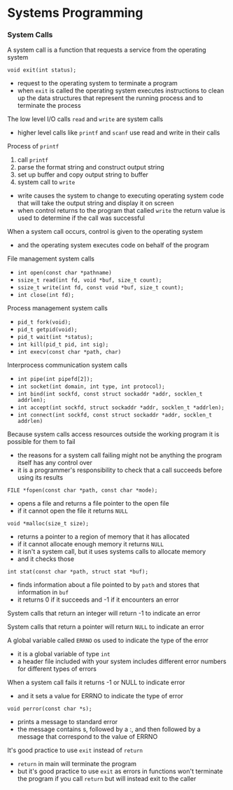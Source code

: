 # Systems Programming

### System Calls
A system call is a function that requests a service from the operating system

`void exit(int status);`
* request to the operating system to terminate a program
* when `exit` is called the operating system executes instructions to clean up the data structures that represent the running process and to terminate the process

The low level I/O calls `read` and `write` are system calls
* higher level calls like `printf` and `scanf` use read and write in their calls

Process of `printf`
1. call `printf`
2. parse the format string and construct output string
3. set up buffer and copy output string to buffer
4. system call to `write`
  * write causes the system to change to executing operating system code that will take the output string and display it on screen
  * when control returns to the program that called `write` the return value is used to determine if the call was successful

When a system call occurs, control is given to the operating system
* and the operating system executes code on behalf of the program

File management system calls
* `int open(const char *pathname)`
* `ssize_t read(int fd, void *buf, size_t count);`
* `ssize_t write(int fd, const void *buf, size_t count);`
* `int close(int fd);`

Process management system calls
* `pid_t fork(void);`
* `pid_t getpid(void);`
* `pid_t wait(int *status);`
* `int kill(pid_t pid, int sig);`
* `int execv(const char *path, char)`

Interprocess communication system calls
* `int pipe(int pipefd[2]);`
* `int socket(int domain, int type, int protocol);`
* `int bind(int sockfd, const struct sockaddr *addr, socklen_t addrlen);`
* `int accept(int sockfd, struct sockaddr *addr, socklen_t *addrlen);`
* `int connect(int sockfd, const struct sockaddr *addr, socklen_t addrlen)`

Because system calls access resources outside the working program it is possible for them to fail
* the reasons for a system call failing might not be anything the program itself has any control over
* it is a programmer's responsibility to check that a call succeeds before using its results

`FILE *fopen(const char *path, const char *mode);`
* opens a file and returns a file pointer to the open file
* if it cannot open the file it returns `NULL`

`void *malloc(size_t size);`
* returns a pointer to a region of memory that it has allocated
* if it cannot allocate enough memory it returns `NULL`
* it isn't a system call, but it uses systems calls to allocate memory
* and it checks those

`int stat(const char *path, struct stat *buf);`
* finds information about a file pointed to by `path` and stores that information in `buf`
* it returns 0 if it succeeds and -1 if it encounters an error

System calls that return an integer will return -1 to indicate an error

System calls that return a pointer will return `NULL` to indicate an error

A global variable called `ERRNO` os used to indicate the type of the error
* it is a global variable of type `int`
* a header file included with your system includes different error numbers for different types of errors

When a system call fails it returns -1 or NULL to indicate error
* and it sets a value for ERRNO to indicate the type of error

`void perror(const char *s);`
* prints a message to standard error
* the message contains s, followed by a :, and then followed by a message that correspond to the value of ERRNO

It's good practice to use `exit` instead of `return`
* `return` in main will terminate the program
* but it's good practice to use `exit` as errors in functions won't terminate the program if you call `return` but will instead exit to the caller
